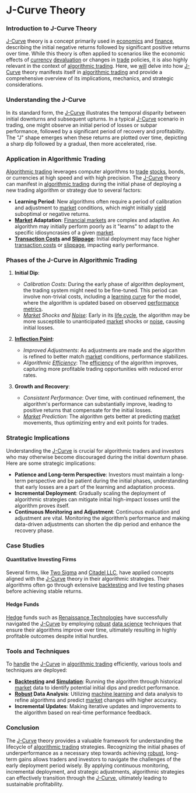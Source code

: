 # J-Curve Theory

### Introduction to J-Curve Theory

[J-Curve](../j/j-curve.md) theory is a concept primarily used in [economics](../e/economics.md) and [finance](../f/finance.md), describing the initial negative returns followed by significant positive returns over time. While this theory is often applied to scenarios like the economic effects of [currency](../c/currency.md) [devaluation](../d/devaluation.md) or changes in [trade](../t/trade.md) policies, it is also highly relevant in the context of [algorithmic trading](../a/algorithmic_trading.md). Here, we [will](../w/will.md) delve into how [J-Curve](../j/j-curve.md) theory manifests itself in [algorithmic trading](../a/algorithmic_trading.md) and provide a comprehensive overview of its implications, mechanics, and strategic considerations.

### Understanding the J-Curve

In its standard form, the [J-Curve](../j/j-curve.md) illustrates the temporal disparity between initial downturns and subsequent upturns. In a typical [J-Curve](../j/j-curve.md) scenario in trading, one might observe an initial period of losses or subpar performance, followed by a significant period of recovery and profitability. The "J" shape emerges when these returns are plotted over time, depicting a sharp dip followed by a gradual, then more accelerated, rise.

### Application in Algorithmic Trading

[Algorithmic trading](../a/algorithmic_trading.md) leverages computer algorithms to [trade](../t/trade.md) [stocks](../s/stock.md), bonds, or currencies at high speed and with high precision. The [J-Curve](../j/j-curve.md) theory can manifest in [algorithmic trading](../a/algorithmic_trading.md) during the initial phase of deploying a new trading algorithm or strategy due to several factors:

- **Learning Period**: New algorithms often require a period of calibration and adjustment to [market](../m/market.md) conditions, which might initially [yield](../y/yield.md) suboptimal or negative returns.
- **[Market](../m/market.md) Adaptation**: [Financial markets](../f/financial_market.md) are complex and adaptive. An algorithm may initially perform poorly as it "learns" to adapt to the specific idiosyncrasies of a given [market](../m/market.md).
- **[Transaction Costs](../t/transaction_costs.md) and [Slippage](../s/slippage.md)**: Initial deployment may face higher [transaction costs](../t/transaction_costs.md) or [slippage](../s/slippage.md), impacting early performance.

### Phases of the J-Curve in Algorithmic Trading

1. **Initial Dip**: 
    - *Calibration Costs*: During the early phase of algorithm deployment, the trading system might need to be fine-tuned. This period can involve non-trivial costs, including a [learning curve](../l/learning_curve.md) for the model, where the algorithm is updated based on observed [performance metrics](../p/performance_metrics.md).
    - *[Market](../m/market.md) Shocks and [Noise](../n/noise.md)*: Early in its [life cycle](../l/life_cycle.md), the algorithm may be more susceptible to unanticipated [market](../m/market.md) shocks or [noise](../n/noise.md), causing initial losses.

2. **[Inflection Point](../i/inflection_point.md)**:
    - *Improved Adjustments*: As adjustments are made and the algorithm is refined to better match [market](../m/market.md) conditions, performance stabilizes.
    - *Algorithmic [Efficiency](../e/efficiency.md)*: The [efficiency](../e/efficiency.md) of the algorithm improves, capturing more profitable trading opportunities with reduced error rates.

3. **Growth and Recovery**:
    - *Consistent Performance*: Over time, with continued refinement, the algorithm's performance can substantially improve, leading to positive returns that compensate for the initial losses.
    - *[Market](../m/market.md) Prediction*: The algorithm gets better at predicting [market](../m/market.md) movements, thus optimizing entry and exit points for trades.

### Strategic Implications

Understanding the [J-Curve](../j/j-curve.md) is crucial for algorithmic traders and investors who may otherwise become discouraged during the initial downturn phase. Here are some strategic implications:

- **Patience and Long-term Perspective**: Investors must maintain a long-term perspective and be patient during the initial phases, understanding that early losses are a part of the learning and adaptation process.
- **Incremental Deployment**: Gradually scaling the deployment of algorithmic strategies can mitigate initial high-impact losses until the algorithm proves itself.
- **Continuous Monitoring and Adjustment**: Continuous evaluation and adjustment are vital. Monitoring the algorithm’s performance and making data-driven adjustments can shorten the dip period and enhance the recovery phase.

### Case Studies 

#### Quantitative Investing Firms
Several firms, like [Two Sigma](https://www.twosigma.com/) and [Citadel LLC](https://www.citadel.com/), have applied concepts aligned with the [J-Curve](../j/j-curve.md) theory in their algorithmic strategies. Their algorithms often go through extensive [backtesting](../b/backtesting.md) and live testing phases before achieving stable returns.

#### Hedge Funds
[Hedge](../h/hedge.md) funds such as [Renaissance Technologies](https://www.rentec.com/) have successfully navigated the [J-Curve](../j/j-curve.md) by employing [robust](../r/robust.md) [data science](../d/data_science_in_trading.md) techniques that ensure their algorithms improve over time, ultimately resulting in highly profitable outcomes despite initial hurdles.

### Tools and Techniques

To [handle](../h/handle.md) the [J-Curve](../j/j-curve.md) in [algorithmic trading](../a/algorithmic_trading.md) efficiently, various tools and techniques are deployed:

- **[Backtesting](../b/backtesting.md) and [Simulation](../s/simulation_in_trading.md)**: Running the algorithm through historical [market](../m/market.md) data to identify potential initial dips and predict performance.
- **[Robust](../r/robust.md) Data Analysis**: Utilizing [machine learning](../m/machine_learning.md) and data analysis to refine algorithms and predict [market](../m/market.md) changes with higher accuracy.
- **Incremental Updates**: Making iterative updates and improvements to the algorithm based on real-time performance feedback.

### Conclusion

The [J-Curve](../j/j-curve.md) theory provides a valuable framework for understanding the lifecycle of [algorithmic trading](../a/algorithmic_trading.md) strategies. Recognizing the initial phases of underperformance as a necessary step towards achieving [robust](../r/robust.md), long-term gains allows traders and investors to navigate the challenges of the early deployment period wisely. By applying continuous monitoring, incremental deployment, and strategic adjustments, algorithmic strategies can effectively transition through the [J-Curve](../j/j-curve.md), ultimately leading to sustainable profitability.

